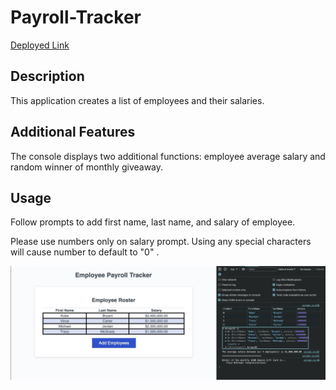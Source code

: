 # Payroll-Tracker

[Deployed Link](https://imneeeks.github.io/Payroll-Tracker/)

## Description

This application creates a list of employees and their salaries.

## Additional Features

The console displays two additional functions: employee average salary and random winner of monthly giveaway.

## Usage

Follow prompts to add first name, last name, and salary of employee.

Please use numbers only on salary prompt. Using any special characters will cause number to default to "0" .

![screeenshot](./assets/images/employeepayrolltracker.jpeg)